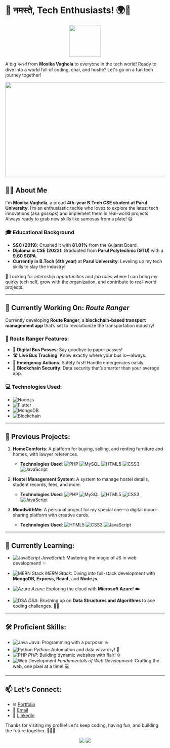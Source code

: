 # 🙏 नमस्ते, Tech Enthusiasts! 🌍🚀
<div id="header" align="center">
  <img src="https://media.giphy.com/media/M9gbBd9nbDrOTu1Mqx/giphy.gif" width="100"/>
</div>

A big *नमस्ते* from **Moxika Vaghela** to everyone in the tech world! Ready to dive into a world full of coding, chai, and hustle? Let's go on a fun tech journey together!
<div align="center">
  <img src="https://media.giphy.com/media/dWesBcTLavkZuG35MI/giphy.gif" width="600" height="300"/>
</div>

## 👩‍💻 About Me

I'm **Moxika Vaghela**, a proud **4th-year B.Tech CSE student at Parul University**. I’m an enthusiastic techie who loves to explore the latest tech innovations (aka *gossips*) and implement them in real-world projects. Always ready to grab new skills like samosas from a plate! 😋

### 🎓 Educational Background
- **SSC (2019)**: Crushed it with **81.01%** from the Gujarat Board.
- **Diploma in CSE (2022)**: Graduated from **Parul Polytechnic (GTU)** with a **9.60 SGPA**.
- **Currently in B.Tech (4th year)** at **Parul University**: Leveling up my tech skills to slay the industry!

💼 Looking for *internship opportunities* and *job roles* where I can bring my quirky tech self, grow with the organization, and contribute to real-world projects.

---

## 🚀 Currently Working On: *Route Ranger*
Currently developing **Route Ranger**, a **blockchain-based transport management app** that’s set to revolutionize the transportation industry! 

### 🚌 Route Ranger Features:
- 🎫 **Digital Bus Passes**: Say goodbye to paper passes!
- 🛣 **Live Bus Tracking**: Know exactly where your bus is—always.
- 🚨 **Emergency Actions**: Safety first! Handle emergencies easily.
- 🔐 **Blockchain Security**: Data security that’s smarter than your average app.

### 💻 Technologies Used:
- ![Node.js](https://img.shields.io/badge/-Node.js-8CC84B?style=flat-square&logo=node.js&logoColor=white)
- ![Flutter](https://img.shields.io/badge/-Flutter-02569B?style=flat-square&logo=flutter&logoColor=white)
- ![MongoDB](https://img.shields.io/badge/-MongoDB-47A248?style=flat-square&logo=mongodb&logoColor=white)
- ![Blockchain](https://img.shields.io/badge/-Blockchain-0095D9?style=flat-square&logo=ethereum&logoColor=white)

---

## 💼 Previous Projects:

1. **HomeComforts**: A platform for buying, selling, and renting furniture and homes, with lawyer references.
   - **Technologies Used**: 
   ![PHP](https://img.shields.io/badge/-PHP-777BB4?style=flat-square&logo=php&logoColor=white)
   ![MySQL](https://img.shields.io/badge/-MySQL-4479A1?style=flat-square&logo=mysql&logoColor=white)
   ![HTML5](https://img.shields.io/badge/-HTML5-E34F26?style=flat-square&logo=html5&logoColor=white)
   ![CSS3](https://img.shields.io/badge/-CSS3-1572B6?style=flat-square&logo=css3&logoColor=white)
   ![JavaScript](https://img.shields.io/badge/-JavaScript-F7DF1E?style=flat-square&logo=javascript&logoColor=white)

2. **Hostel Management System**: A system to manage hostel details, student records, fees, and more.
   - **Technologies Used**: 
   ![PHP](https://img.shields.io/badge/-PHP-777BB4?style=flat-square&logo=php&logoColor=white)
   ![MySQL](https://img.shields.io/badge/-MySQL-4479A1?style=flat-square&logo=mysql&logoColor=white)
   ![HTML5](https://img.shields.io/badge/-HTML5-E34F26?style=flat-square&logo=html5&logoColor=white)
   ![CSS3](https://img.shields.io/badge/-CSS3-1572B6?style=flat-square&logo=css3&logoColor=white)
   ![JavaScript](https://img.shields.io/badge/-JavaScript-F7DF1E?style=flat-square&logo=javascript&logoColor=white)

3. **MoodwithMe**: A personal project for my special one—a digital mood-sharing platform with creative cards.
   - **Technologies Used**: 
   ![HTML5](https://img.shields.io/badge/-HTML5-E34F26?style=flat-square&logo=html5&logoColor=white)
   ![CSS3](https://img.shields.io/badge/-CSS3-1572B6?style=flat-square&logo=css3&logoColor=white)
   ![JavaScript](https://img.shields.io/badge/-JavaScript-F7DF1E?style=flat-square&logo=javascript&logoColor=white)

---

## 🌱 Currently Learning:

- ![JavaScript](https://img.shields.io/badge/-JavaScript-F7DF1E?style=flat-square&logo=javascript&logoColor=white) *JavaScript*: Mastering the magic of JS in web development! ✨
  
- ![MERN Stack](https://img.shields.io/badge/-MERN%20Stack-61DAFB?style=flat-square&logo=react&logoColor=white) *MERN Stack*: Diving into full-stack development with **MongoDB, Express, React,** and **Node.js**.

- ![Azure](https://img.shields.io/badge/-Azure-0078D4?style=flat-square&logo=microsoft-azure&logoColor=white) *Azure*: Exploring the cloud with **Microsoft Azure**! ☁️

- ![DSA](https://img.shields.io/badge/-DSA-0085CA?style=flat-square&logo=databricks&logoColor=white) *DSA*: Brushing up on **Data Structures and Algorithms** to ace coding challenges. 🧑‍💻

---

## 🛠️ Proficient Skills:
- ![Java](https://img.shields.io/badge/-Java-007396?style=flat-square&logo=java&logoColor=white) *Java*: Programming with a purpose! ☕
- ![Python](https://img.shields.io/badge/-Python-3776AB?style=flat-square&logo=python&logoColor=white) *Python*: Automation and data wizardry! 🐍
- ![PHP](https://img.shields.io/badge/-PHP-777BB4?style=flat-square&logo=php&logoColor=white) *PHP*: Building dynamic websites with flair! 🌐
- ![Web Development](https://img.shields.io/badge/-Web%20Development-1572B6?style=flat-square&logo=html5&logoColor=white) *Fundamentals of Web Development*: Crafting the web, one pixel at a time! 💻

---

## 📫 Let's Connect:
- 🌐 [Portfolio](https://moxikavaghela.github.io/myportfolio/)
- 📧 [Email](mailto:moxikavaghela15123@gmail.com)
- 💼 [LinkedIn](https://www.linkedin.com/in/moxikavaghela/)
  
Thanks for visiting my profile! Let's keep coding, having fun, and building the future together. 👩‍💻✨
<div align="center">
    <img src="https://forthebadge.com/images/badges/built-with-love.svg" />
    <img src="https://forthebadge.com/images/badges/built-by-developers.svg" />
</div>

